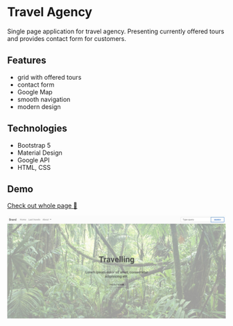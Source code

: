 # Travel Agency

Single page application for travel agency. Presenting currently offered tours and provides contact form for customers.

## Features

- grid with offered tours
- contact form
- Google Map
- smooth navigation
- modern design

## Technologies

- Bootstrap 5
- Material Design
- Google API
- HTML, CSS

## Demo

[ Check out whole page :eyes: ](https://rawcdn.githack.com/kwarc-agat/travel-agency/master/index.html)

![](https://github.com/kwarc-agat/travel-agency/blob/master/demo_img.jpg)
